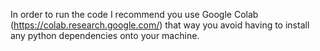 In order to run the code I recommend you use Google Colab (https://colab.research.google.com/) 
that way you avoid having to install any python dependencies onto your machine.
